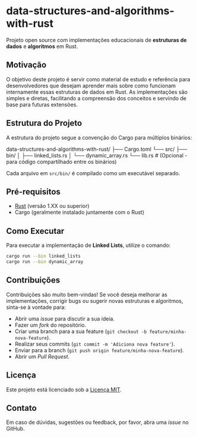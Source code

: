 # data-structures-and-algorithms-with-rust

Projeto open source com implementações educacionais de **estruturas de dados** e **algoritmos** em Rust.  

## Motivação

O objetivo deste projeto é servir como material de estudo e referência para desenvolvedores que desejam aprender mais sobre como funcionam internamente essas estruturas de dados em Rust. As implementações são simples e diretas, facilitando a compreensão dos conceitos e servindo de base para futuras extensões.

## Estrutura do Projeto

A estrutura do projeto segue a convenção do Cargo para múltiplos binários:

data-structures-and-algorithms-with-rust/
├── Cargo.toml
└── src/
    ├── bin/
    │   ├── linked_lists.rs
    │   └── dynamic_array.rs
    └── lib.rs   # (Opcional - para código compartilhado entre os binários)


Cada arquivo em `src/bin/` é compilado como um executável separado.

## Pré-requisitos

- [Rust](https://www.rust-lang.org/tools/install) (versão 1.XX ou superior)
- Cargo (geralmente instalado juntamente com o Rust)

## Como Executar

Para executar a implementação de **Linked Lists**, utilize o comando:

```bash
cargo run --bin linked_lists
cargo run --bin dynamic_array
```
## Contribuições

Contribuições são muito bem-vindas! Se você deseja melhorar as implementações, corrigir bugs ou sugerir novas estruturas e algoritmos, sinta-se à vontade para:

- Abrir uma *issue* para discutir a sua ideia.
- Fazer um *fork* do repositório.
- Criar uma branch para a sua feature (`git checkout -b feature/minha-nova-feature`).
- Realizar seus commits (`git commit -m 'Adiciona nova feature'`).
- Enviar para a branch (`git push origin feature/minha-nova-feature`).
- Abrir um *Pull Request*.

## Licença

Este projeto está licenciado sob a [Licença MIT](LICENSE).

## Contato

Em caso de dúvidas, sugestões ou feedback, por favor, abra uma *issue* no GitHub.

    